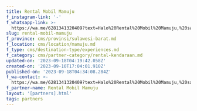 ```yaml
---
title: Rental Mobil Mamuju
f_instagram-link: '-'
f_whatsapp-link: >-
  https://wa.me/6281341320409?text=Halo%20Rental%20Mobil%20Mamuju,%20saya%20dapat%20info%20dari%20@loocale.id%20dan%20punya%20pertanyaan
slug: rental-mobil-mamuju
f_province: cms/provinsi/sulawesi-barat.md
f_location: cms/location/mamuju.md
f_type: cms/destination-type/experiences.md
f_category: cms/partner-category/rental-kendaraan.md
updated-on: '2023-09-18T04:19:42.058Z'
created-on: '2023-09-10T17:04:01.910Z'
published-on: '2023-09-18T04:34:08.284Z'
f_wa-contact: >-
  https://wa.me/6281341320409?text=Halo%20Rental%20Mobil%20Mamuju,%20saya%20dapat%20info%20dari%20@loocale.id%20dan%20punya%20pertanyaan
f_partner-name: Rental Mobil Mamuju
layout: '[partners].html'
tags: partners
---
```



